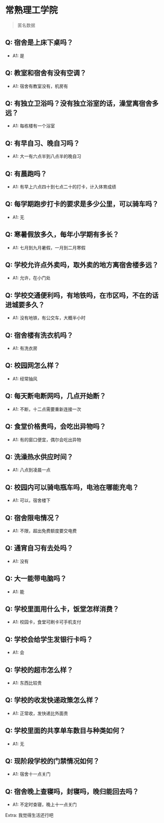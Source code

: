 # 常熟理工学院

> 匿名数据

## Q: 宿舍是上床下桌吗？

- A1: 是

## Q: 教室和宿舍有没有空调？

- A1: 宿舍有教室没有，机房有

## Q: 有独立卫浴吗？没有独立浴室的话，澡堂离宿舍多远？

- A1: 每栋楼有一个浴室

## Q: 有早自习、晚自习吗？

- A1: 大一有六点半到八点半的晚自习

## Q: 有晨跑吗？

- A1: 有早上六点四十到七点二十的打卡，计入体育成绩

## Q: 每学期跑步打卡的要求是多少公里，可以骑车吗？

- A1: 无

## Q: 寒暑假放多久，每年小学期有多长？

- A1: 七月到九月暑假，一月到二月寒假

## Q: 学校允许点外卖吗，取外卖的地方离宿舍楼多远？

- A1: 允许，在小门处

## Q: 学校交通便利吗，有地铁吗，在市区吗，不在的话进城要多久？

- A1: 没有地铁，有公交车，大概半小时

## Q: 宿舍楼有洗衣机吗？

- A1: 有洗衣房

## Q: 校园网怎么样？

- A1: 经常抽风

## Q: 每天断电断网吗，几点开始断？

- A1: 不断，十二点需要重新连接一次

## Q: 食堂价格贵吗，会吃出异物吗？

- A1: 有的窗口便宜，偶尔会吃出异物

## Q: 洗澡热水供应时间？

- A1: 八点到凌晨一点

## Q: 校园内可以骑电瓶车吗，电池在哪能充电？

- A1: 可以，宿舍楼下

## Q: 宿舍限电情况？

- A1: 不限，超出免费额度要交电费

## Q: 通宵自习有去处吗？

- A1: 没有

## Q: 大一能带电脑吗？

- A1: 能

## Q: 学校里面用什么卡，饭堂怎样消费？

- A1: 校园卡，食堂可刷卡可手机支付

## Q: 学校会给学生发银行卡吗？

- A1: 会

## Q: 学校的超市怎么样？

- A1: 东西比较贵

## Q: 学校的收发快递政策怎么样？

- A1: 正常收，发快递比外面贵

## Q: 学校里面的共享单车数目与种类如何？

- A1: 无

## Q: 现阶段学校的门禁情况如何？

- A1: 宿舍十一点关门

## Q: 宿舍晚上查寝吗，封寝吗，晚归能回去吗？

- A1: 不定时查寝，晚上十一点关门

Extra: 我觉得生活还行吧